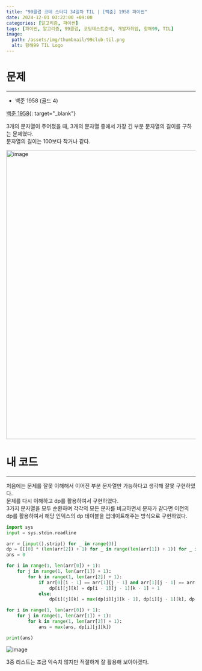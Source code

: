 ```yaml
---
title: "99클럽 코테 스터디 34일차 TIL | [백준] 1958 파이썬"
date: 2024-12-01 03:22:00 +09:00
categories: [알고리즘, 파이썬]
tags: [파이썬, 알고리즘, 99클럽, 코딩테스트준비, 개발자취업, 항해99, TIL]
image:
  path: /assets/img/thumbnail/99club-til.png
  alt: 항해99 TIL Logo
---
```

# 문제
---
- 백준 1958 (골드 4)

[백준 1958](https://www.acmicpc.net/problem/1958){: target="_blank"}

3개의 문자열이 주어졌을 때, 3개의 문자열 중에서 가장 긴 부분 문자열의 길이를 구하는 문제였다.   
문자열의 길이는 100보다 작거나 같다.   

<img width="768" alt="image" src="https://github.com/user-attachments/assets/d1b4deed-c08b-470a-9c49-f23f25ec7c7e">

# 내 코드
---
처음에는 문제를 잘못 이해해서 이어진 부분 문자열만 가능하다고 생각해 잘못 구현하였다.   
문제를 다시 이해하고 dp를 활용하여서 구현하였다.   
3가지 문자열을 모두 순환하며 각각의 모든 문자를 비교하면서 문자가 같다면 이전의 dp를 활용하여서 해당 인덱스의 dp 테이블을 업데이트해주는 방식으로 구현하였다.   

```python
import sys
input = sys.stdin.readline

arr = [input().strip() for _ in range(3)]
dp = [[[0] * (len(arr[2]) + 1) for _ in range(len(arr[1]) + 1)] for _ in range(len(arr[0]) + 1)]
ans = 0

for i in range(1, len(arr[0]) + 1):
    for j in range(1, len(arr[1]) + 1):
        for k in range(1, len(arr[2]) + 1):
            if arr[0][i - 1] == arr[1][j - 1] and arr[1][j - 1] == arr[2][k - 1]:
                dp[i][j][k] = dp[i - 1][j - 1][k - 1] + 1
            else:
                dp[i][j][k] = max(dp[i][j][k - 1], dp[i][j - 1][k], dp[i - 1][j][k])

for i in range(1, len(arr[0]) + 1):
    for j in range(1, len(arr[1]) + 1):
        for k in range(1, len(arr[2]) + 1):
            ans = max(ans, dp[i][j][k])

print(ans)
```

![image](https://github.com/user-attachments/assets/a8816307-2396-42e7-80d8-8e1ff02339b3) 

3중 리스트는 조금 익숙치 않지만 적절하게 잘 활용해 보아야겠다.